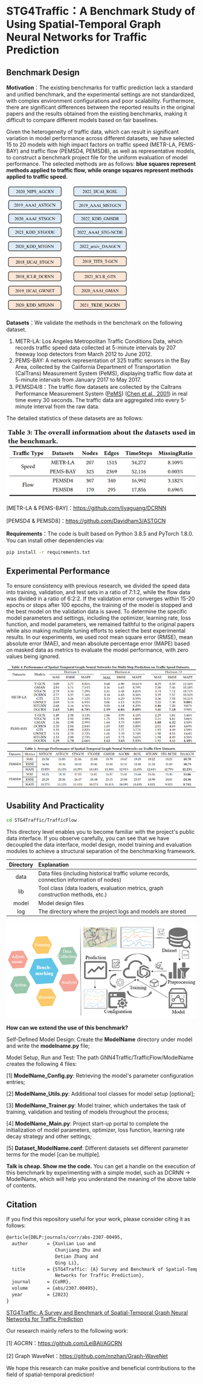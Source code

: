 # STG4Traffic：A Benchmark Study of Using Spatial-Temporal Graph Neural Networks for Traffic Prediction

## Benchmark Design

**Motivation**：The existing benchmarks for traffic prediction lack a standard and unified benchmark, and the experimental settings are not standardized, with complex environment configurations and poor scalability. Furthermore, there are significant differences between the reported results in the original papers and the results obtained from the existing benchmarks, making it difficult to compare different models based on fair baselines.

Given the heterogeneity of traffic data, which can result in significant variation in model performance across different datasets, we have selected 15 to 20 models with high impact factors on traffic speed (METR-LA, PEMS-BAY) and traffic flow (PEMSD4, PEMSD8), as well as representative models, to construct a benchmark project file for the uniform evaluation of model performance. The selected methods are as follows: **blue squares represent methods applied to traffic flow, while orange squares represent methods applied to traffic speed.**

<img src="figure\benchmark.png" style="zoom:60%;text-align: center;" />

**Datasets**：We validate the methods in the benchmark on the following dataset. 

1. METR-LA: Los Angeles Metropolitan Traffic Conditions Data, which records traffic speed data collected at 5-minute intervals by 207 freeway loop detectors from March 2012 to June 2012. 
2. PEMS-BAY: A network representation of 325 traffic sensors in the Bay Area, collected by the California Department of Transportation (CalTrans) Measurement System (PeMS), displaying traffic flow data at 5-minute intervals from January 2017 to May 2017.
3. PEMSD4/8：The traffic flow datasets are collected by the Caltrans Performance Measurement System ([PeMS](http://pems.dot.ca.gov/)) ([Chen et al., 2001](https://trrjournalonline.trb.org/doi/10.3141/1748-12)) in real time every 30 seconds. The traffic data are aggregated into every 5-minute interval from the raw data. 

The detailed statistics of these datasets are as follows:

<center><img src="figure\Datasets.png" style="zoom:80%;text-align: center;" /></center>

[METR-LA & PEMS-BAY]：https://github.com/liyaguang/DCRNN

[PEMSD4 & PEMSD8]：https://github.com/Davidham3/ASTGCN

**Requirements**：The code is built based on Python 3.8.5 and PyTorch 1.8.0.  You can install other dependencies via: 

```bash
pip install -r requirements.txt
```

## Experimental Performance

To ensure consistency with previous research, we divided the speed data into training, validation, and test sets in a ratio of 7:1:2, while the flow data was divided in a ratio of 6:2:2. If the validation error converges within 15-20 epochs or stops after 100 epochs, the training of the model is stopped and the best model on the validation data is saved. To determine the specific model parameters and settings, including the optimizer, learning rate, loss function, and model parameters, we remained faithful to the original papers while also making multiple tuning efforts to select the best experimental results. In our experiments, we used root mean square error (RMSE), mean absolute error (MAE), and mean absolute percentage error (MAPE) based on masked data as metrics to evaluate the model performance, with zero values being ignored.

<center><img src="figure\speed.png" style="zoom:80%;" /></center>

<center><img src="figure\flow.png" style="zoom:80%;" /></center>

## Usability And Practicality

```bash
cd STG4Traffic/TrafficFlow
```

This directory level enables you to become familiar with the project's public data interface. If you observe carefully, you can see that we have decoupled the data interface, model design, model training and evaluation modules to achieve a structural separation of the benchmarking framework.

| Directory | Explanation                                                  |
| :-------: | :----------------------------------------------------------- |
|   data    | Data files (including historical traffic volume records, connection information of nodes) |
|    lib    | Tool class (data loaders, evaluation metrics, graph construction methods, etc.) |
|   model   | Model design files                                           |
|    log    | The directory where the project logs and models are stored   |

<img src="figure\benchmarkPiple.png" style="zoom:80%;" />

**How can we extend the use of this benchmark?**

Self-Defined Model Design: Create the **ModelName** directory under model and write the **modelname.py** file;

Model Setup, Run and Test: The path GNN4Traffic/TrafficFlow/ModelName creates the following 4 files:

[1] **ModelName_Config.py**: Retrieving the model's parameter configuration entries;

[2] **ModelName_Utils.py**: Additional tool classes for model setup [optional];

[3] **ModelName_Trainer.py**: Model trainer, which undertakes the task of training, validation and testing of models throughout the process;

[4] **ModelName_Main.py**:  Project start-up portal to complete the initialization of model parameters, optimizer, loss function, learning rate decay strategy and other settings;

[5] **Dataset_ModelName.conf**: Different datasets set different parameter terms for the model [can be multiple].

**Talk is cheap. Show me the code.** You can get a handle on the execution of this benchmark by experimenting with a simple model, such as DCRNN → ModelName, which will help you understand the meaning of the above table of contents.

## Citation

If you find this repository useful for your work, please consider citing it as follows:


```tex
@article{DBLP:journals/corr/abs-2307-00495,
  author       = {Xunlian Luo and
                  Chunjiang Zhu and
                  Detian Zhang and
                  Qing Li},
  title        = {STG4Traffic: {A} Survey and Benchmark of Spatial-Temporal Graph Neural
                  Networks for Traffic Prediction},
  journal      = {CoRR},
  volume       = {abs/2307.00495},
  year         = {2023}
}
```


[STG4Traffic: A Survey and Benchmark of Spatial-Temporal Graph Neural Networks for Traffic Prediction](https://arxiv.org/abs/2307.00495)

Our research mainly refers to the following work:

[1] AGCRN：https://github.com/LeiBAI/AGCRN

[2] Graph WaveNet：https://github.com/nnzhan/Graph-WaveNet

We hope this research can make positive and beneficial contributions to the field of spatial-temporal prediction!





